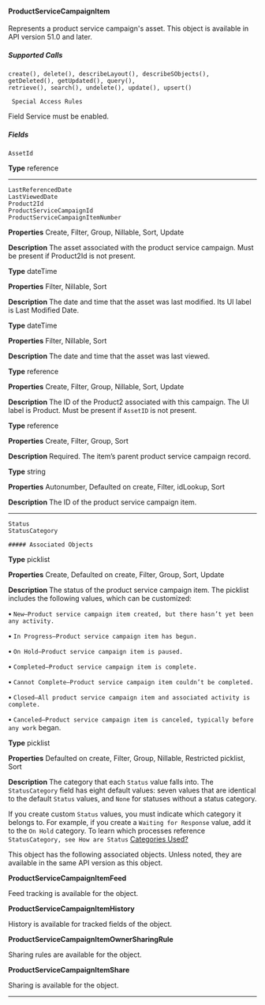 #### ProductServiceCampaignItem

Represents a product service campaign's asset. This object is available in API version 51.0 and later.

##### Supported Calls
```
create(), delete(), describeLayout(), describeSObjects(), getDeleted(), getUpdated(), query(),
retrieve(), search(), undelete(), update(), upsert()

 Special Access Rules

```
Field Service must be enabled.

##### Fields

```
AssetId

```

**Type**
reference


-----

```
LastReferencedDate
LastViewedDate
Product2Id
ProductServiceCampaignId
ProductServiceCampaignItemNumber

```

**Properties**
Create, Filter, Group, Nillable, Sort, Update

**Description**
The asset associated with the product service campaign. Must be present if Product2Id
is not present.

**Type**
dateTime

**Properties**
Filter, Nillable, Sort

**Description**
The date and time that the asset was last modified. Its UI label is Last Modified Date.

**Type**
dateTime

**Properties**
Filter, Nillable, Sort

**Description**
The date and time that the asset was last viewed.

**Type**
reference

**Properties**
Create, Filter, Group, Nillable, Sort, Update

**Description**
The ID of the Product2 associated with this campaign. The UI label is Product. Must be present
if `AssetID` is not present.

**Type**
reference

**Properties**
Create, Filter, Group, Sort

**Description**
Required. The item’s parent product service campaign record.

**Type**
string

**Properties**
Autonumber, Defaulted on create, Filter, idLookup, Sort

**Description**
The ID of the product service campaign item.


-----

```
Status
StatusCategory

##### Associated Objects

```

**Type**
picklist

**Properties**
Create, Defaulted on create, Filter, Group, Sort, Update

**Description**
The status of the product service campaign item. The picklist includes the following values,
which can be customized:

**•** `New—Product service campaign item created, but there hasn’t yet been any activity.`

**•** `In Progress—Product service campaign item has begun.`

**•** `On Hold—Product service campaign item is paused.`

**•** `Completed—Product service campaign item is complete.`

**•** `Cannot Complete—Product service campaign item couldn’t be completed.`

**•** `Closed—All product service campaign item and associated activity is complete.`

**•** `Canceled—Product service campaign item is canceled, typically before any work`
began.

**Type**
picklist

**Properties**
Defaulted on create, Filter, Group, Nillable, Restricted picklist, Sort

**Description**
The category that each `Status` value falls into. The `StatusCategory` field has eight
default values: seven values that are identical to the default `Status` values, and `None`
for statuses without a status category.

If you create custom `Status` values, you must indicate which category it belongs to. For
example, if you create a `Waiting for Response` value, add it to the `On Hold`
category. To learn which processes reference `StatusCategory, see How are Status`
[Categories Used?](https://help.salesforce.com/articleView?id=fs_status_categories.htm&language=en_US)


This object has the following associated objects. Unless noted, they are available in the same API version as this object.

**ProductServiceCampaignItemFeed**

Feed tracking is available for the object.

**ProductServiceCampaignItemHistory**

History is available for tracked fields of the object.

**ProductServiceCampaignItemOwnerSharingRule**

Sharing rules are available for the object.

**ProductServiceCampaignItemShare**

Sharing is available for the object.


-----
